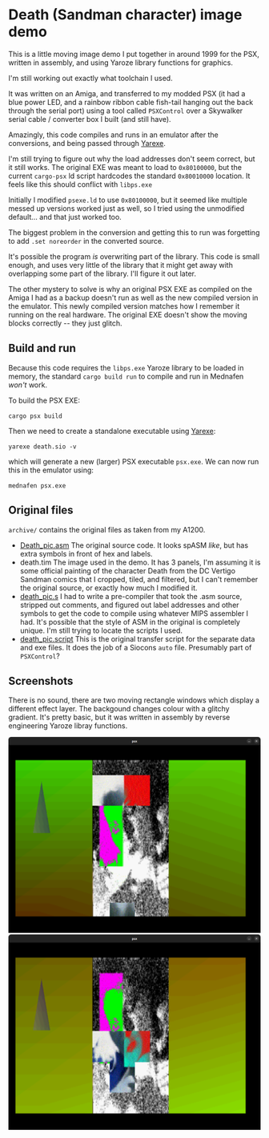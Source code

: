 # Death (Sandman character) image demo

This is a little moving image demo I put together in around 1999 for the PSX, written in assembly, and using Yaroze library functions for graphics.

I'm still working out exactly what toolchain I used.

It was written on an Amiga, and transferred to my modded PSX (it had a blue power LED, and a rainbow ribbon cable fish-tail hanging out the back through the serial port)
 using a tool called `PSXControl` over a Skywalker serial cable / converter box I built (and still have).

Amazingly, this code compiles and runs in an emulator after the conversions, and being passed through [Yarexe](https://github.com/gwald/Yarexe).

I'm still trying to figure out why the load addresses don't seem correct, but it still works. The original EXE was meant to load to `0x80100000`, but the current
`cargo-psx` ld script hardcodes the standard `0x80010000` location. It feels like this should conflict with `libps.exe`

Initially I modified `psexe.ld` to use `0x80100000`, but it seemed like multiple messed up versions worked just as well, so I tried using the unmodified default... and that just worked too.

The biggest problem in the conversion and getting this to run was forgetting to add `.set noreorder` in the converted source.

It's possible the program _is_ overwriting part of the library. This code is small enough, and uses very little of the library that it might get away with overlapping some part of the library.
I'll figure it out later.

The other mystery to solve is why an original PSX EXE as compiled on the Amiga I had as a backup doesn't run as well as the new compiled version in the emulator.
This newly compiled version matches how I remember it running on the real hardware. The original EXE doesn't show the moving blocks correctly -- they just glitch.

## Build and run

Because this code requires the `libps.exe` Yaroze library to be loaded in memory, the standard `cargo build run` to compile and run in Mednafen _won't_ work.

To build the PSX EXE:

    cargo psx build


Then we need to create a standalone executable using [Yarexe](https://github.com/gwald/Yarexe):

    yarexe death.sio -v

which will generate a new (larger) PSX executable `psx.exe`. We can now run this in the emulator using:

    mednafen psx.exe


## Original files
`archive/` contains the original files as taken from my A1200.

* [Death_pic.asm](archive/Death_pic.asm) The original source code. It looks spASM _like_, but has extra symbols in front of hex and labels.
* death.tim The image used in the demo. It has 3 panels, I'm assuming it is some official painting of the character Death from the DC Vertigo Sandman comics that I cropped, tiled, and filtered, but I can't remember the original source, or exactly how much I modified it.
* [death_pic.s](archive/death_pic.s) I had to write a pre-compiler that took the .asm source, stripped out comments, and figured out label addresses and other symbols to get the code to compile using whatever MIPS assembler I had. It's possible that the style of ASM in the original is completely unique. I'm still trying to locate the scripts I used.
* [death_pic.script](archive/death_pic.script) This is the original transfer script for the separate data and exe files. It does the job of a Siocons `auto` file. Presumably part of `PSXControl`?


## Screenshots

There is no sound, there are two moving rectangle windows which display a different effect layer. The backgound changes colour with a glitchy gradient. It's pretty basic, but it was written in assembly by reverse engineering Yaroze libray functions.

<img alt="demo screenshot 1" src="img/demo_s1.png" />

<img alt="demo screenshot 2" src="img/demo_s2.png" />
